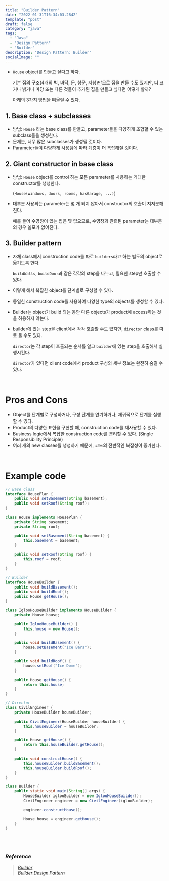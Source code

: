 ```yaml
---
title: "Builder Pattern"
date: "2022-01-31T16:34:03.284Z"
template: "post"
draft: false
category: "java"
tags:
  - "Java"
  - "Design Pattern"
  - "Builder"
description: "Design Pattern: Builder"
socialImage: ""
---
```


- `House` object를 만들고 싶다고 하자.
    
    기본 집의 구조(4개의 벽, 바닥, 문, 창문, 지붕)만으로 집을 만들 수도 있지만, 더 크거나 밝거나 마당 또는 다른 것들이 추가된 집을 만들고 싶다면 어떻게 할까?

    아래의 3가지 방법을 떠올릴 수 있다.
    

## 1. Base class + subclasses

- 방법: `House` 라는 base class를 만들고, parameter들을 다양하게 조합할 수 있는 subclass들을 생성한다.
- 문제는, 너무 많은 subclasses가 생성될 것이다.
- Parameter들이 다양하게 사용됨에 따라 계층이 더 복잡해질 것이다.

## 2. Giant constructor in base class

- 방법: `House` object를 control 하는 모든 parameter를 사용하는 거대한 constructor를 생성한다.
    
    (`House(windows, doors, rooms, hasGarage, ...)`)
    
- 대부분 사용되는 parameter는 몇 개 되지 않아서 constructor의 호출이 지저분해진다.
    
    예를 들어 수영장이 있는 집은 몇 없으므로, 수영장과 관련된 parameter는 대부분의 경우 쓸모가 없어진다.
    

## 3. Builder pattern

- 자체 class에서 construction code를 따로 `builders`라고 하는 별도의 object로 옮기도록 한다.
    
    `buildWalls`, `buildDoor`과 같은 각각의 step을 나누고, 필요한 step만 호출할 수 있다.
    
- 이렇게 해서 복잡한 object를 단계별로 구성할 수 있다.
- 동일한 construction code를 사용하여 다양한 type의 objects를 생성할 수 있다.
- Builder는 object가 build 되는 동안 다른 objects가 product에 access하는 것을 허용하지 않는다.
- builder에 있는 step을 client에서 각각 호출할 수도 있지만, `director` class를 따로 둘 수도 있다.
    
    `director`는 각 step이 호출되는 순서를 알고 `builder`에 있는 step을 호출해서 실행시킨다.
    
    `director`가 있다면 client code에서 product 구성의 세부 정보는 완전히 숨길 수 있다.
    
<br>

# Pros and Cons

- Object를 단계별로 구성하거나, 구성 단계를 연기하거나, 재귀적으로 단계를 실행할 수 있다.
- Product의 다양한 표현을 구현할 때, construction code를 재사용할 수 있다.
- Business logic에서 복잡한 construction code를 분리할 수 있다. (Single Responsibility Principle)
- 여러 개의 new classes를 생성하기 때문에, 코드의 전반적인 복잡성이 증가한다.

<br>

# Example code

```java
// Base class
interface HousePlan {
    public void setBasement(String basement);
	public void setRoof(String roof);
}

class House implements HousePlan {
	private String basement;
	private String roof;

	public void setBasement(String basement) {
		this.basement = basement;
	}

	public void setRoof(String roof) {
		this.roof = roof;
	}
}

// Builder
interface HouseBuilder {
	public void buildBasement();
	public void buildRoof();
	public House getHouse();
}

class IglooHouseBuilder implements HouseBuilder {
	private House house;

	public IglooHouseBuilder() {
		this.house = new House();
	}

	public void buildBasement() {
		house.setBasement("Ice Bars");
	}

	public void buildRoof() {
		house.setRoof("Ice Dome");
	}

	public House getHouse() {
		return this.house;
	}
}

// Director
class CivilEngineer {
	private HouseBuilder houseBuilder;

	public CivilEngineer(HouseBuilder houseBuilder)	{
		this.houseBuilder = houseBuilder;
	}

	public House getHouse()	{
		return this.houseBuilder.getHouse();
	}

	public void constructHouse() {
		this.houseBuilder.buildBasement();
		this.houseBuilder.buildRoof();
	}
}

class Builder {
	public static void main(String[] args) {
		HouseBuilder iglooBuilder = new IglooHouseBuilder();
		CivilEngineer engineer = new CivilEngineer(iglooBuilder);

		engineer.constructHouse();

		House house = engineer.getHouse();
	}
}
```

<br>
<br>

### *Reference*

> [_Builder_](https://refactoring.guru/design-patterns/builder)  
> [_Builder Design Pattern_](https://www.geeksforgeeks.org/builder-design-pattern/)